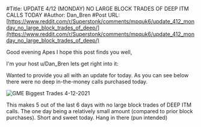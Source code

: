 #Title: UPDATE 4/12 (MONDAY) NO LARGE BLOCK TRADES OF DEEP ITM CALLS TODAY
#Author: Dan_Bren
#Post URL: [https://www.reddit.com/r/Superstonk/comments/mpquk6/update_412_monday_no_large_block_trades_of_deep/](https://www.reddit.com/r/Superstonk/comments/mpquk6/update_412_monday_no_large_block_trades_of_deep/)


Good evening Apes I hope this post finds you well,

I'm your host u/Dan_Bren lets get right into it:

Wanted to provide you all with an update for today. As you can see below there were no deep in-the-money calls purchased today.

![GME Biggest Trades 4-12-2021](https://preview.redd.it/3mgbwc7d1us61.png?width=1226&format=png&auto=webp&s=c6ea20eb0c904426db05e0407ead39af6ac971af)

This makes 5 out of the last 6 days with no large block trades of DEEP ITM calls. The one day being a relatively small amount (compared to prior block purchases). Short and sweet today. Hang in there (pun intended)